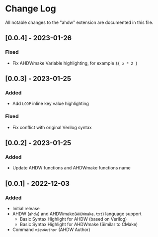 # Change Log

All notable changes to the "ahdw" extension are documented in this file.

## [0.0.4] - 2023-01-26
### Fixed
- Fix AHDWmake Variable highlighting, for example `${ x * 2 }`

## [0.0.3] - 2023-01-25
### Added
- Add `LOOP` inline key value highlighting
### Fixed
- Fix conflict with original Verilog syntax

## [0.0.2] - 2023-01-25
### Added
- Update AHDW functions and AHDWmake functions name

## [0.0.1] - 2022-12-03
### Added
- Initial release
- AHDW (`ahdw`) and AHDWmake(`AHDWmake.txt`) language support
  - Basic Syntax Highlight for AHDW (based on Verilog)
  - Basic Syntax Highlight for AHDWmake (Similar to CMake)
- Command `viewAuthor` (AHDW Author)
